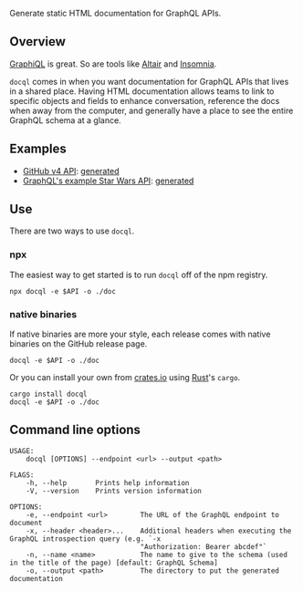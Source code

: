 Generate static HTML documentation for GraphQL APIs.


## Overview

[GraphiQL] is great. So are tools like [Altair] and [Insomnia].

`docql` comes in when you want documentation for GraphQL APIs that lives in a
shared place. Having HTML documentation allows teams to link to specific
objects and fields to enhance conversation, reference the docs when away from
the computer, and generally have a place to see the entire GraphQL schema at a
glance.

[GraphiQL]: https://github.com/graphql/graphiql
[Altair]: https://altair.sirmuel.design/
[Insomnia]: https://insomnia.rest/graphql/

## Examples

* [GitHub v4 API][github v4]: [generated][github v4 generated]
* [GraphQL's example Star Wars API][swapi]: [generated][swapi generated]

[github v4]: https://docs.github.com/en/graphql
[swapi]: https://swapi.graph.cool/
[github v4 generated]: https://bryanburgers.github.io/docql/github/
[swapi generated]: https://bryanburgers.github.io/docql/swapi/


## Use

There are two ways to use `docql`.

### npx

The easiest way to get started is to run `docql` off of the npm registry.

```
npx docql -e $API -o ./doc
```


### native binaries

If native binaries are more your style, each release comes with native binaries
on the GitHub release page.

```
docql -e $API -o ./doc
```

Or you can install your own from [crates.io] using [Rust]'s `cargo`.

```
cargo install docql
docql -e $API -o ./doc
```

[crates.io]: https://crates.io
[Rust]: https://rust-lang.org


## Command line options

```
USAGE:
    docql [OPTIONS] --endpoint <url> --output <path>

FLAGS:
    -h, --help       Prints help information
    -V, --version    Prints version information

OPTIONS:
    -e, --endpoint <url>        The URL of the GraphQL endpoint to document
    -x, --header <header>...    Additional headers when executing the GraphQL introspection query (e.g. `-x
                                "Authorization: Bearer abcdef"`
    -n, --name <name>           The name to give to the schema (used in the title of the page) [default: GraphQL Schema]
    -o, --output <path>         The directory to put the generated documentation
```
